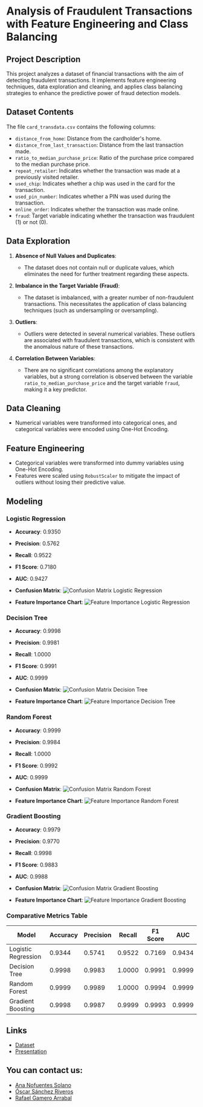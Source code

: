 # Analysis of Fraudulent Transactions with Feature Engineering and Class Balancing

## Project Description
This project analyzes a dataset of financial transactions with the aim of detecting fraudulent transactions. It implements feature engineering techniques, data exploration and cleaning, and applies class balancing strategies to enhance the predictive power of fraud detection models.

## Dataset Contents
The file `card_transdata.csv` contains the following columns:

- `distance_from_home`: Distance from the cardholder's home.
- `distance_from_last_transaction`: Distance from the last transaction made.
- `ratio_to_median_purchase_price`: Ratio of the purchase price compared to the median purchase price.
- `repeat_retailer`: Indicates whether the transaction was made at a previously visited retailer.
- `used_chip`: Indicates whether a chip was used in the card for the transaction.
- `used_pin_number`: Indicates whether a PIN was used during the transaction.
- `online_order`: Indicates whether the transaction was made online.
- `fraud`: Target variable indicating whether the transaction was fraudulent (1) or not (0).

## Data Exploration

1. **Absence of Null Values and Duplicates**:
   - The dataset does not contain null or duplicate values, which eliminates the need for further treatment regarding these aspects.

2. **Imbalance in the Target Variable (Fraud)**:
   - The dataset is imbalanced, with a greater number of non-fraudulent transactions. This necessitates the application of class balancing techniques (such as undersampling or oversampling).

3. **Outliers**:
   - Outliers were detected in several numerical variables. These outliers are associated with fraudulent transactions, which is consistent with the anomalous nature of these transactions.

4. **Correlation Between Variables**:
   - There are no significant correlations among the explanatory variables, but a strong correlation is observed between the variable `ratio_to_median_purchase_price` and the target variable `fraud`, making it a key predictor.

## Data Cleaning
- Numerical variables were transformed into categorical ones, and categorical variables were encoded using One-Hot Encoding.

## Feature Engineering
- Categorical variables were transformed into dummy variables using One-Hot Encoding.
- Features were scaled using `RobustScaler` to mitigate the impact of outliers without losing their predictive value.

## Modeling

### Logistic Regression
- **Accuracy**: 0.9350
- **Precision**: 0.5762
- **Recall**: 0.9522
- **F1 Score**: 0.7180
- **AUC**: 0.9427
- **Confusion Matrix**:
![Confusion Matrix Logistic Regression](https://github.com/Rafa-Gamero/Machine-Learning/blob/main/Captura%20de%20pantalla%202024-10-10%20164926.png)

- **Feature Importance Chart**:
![Feature Importance Logistic Regression](https://github.com/Rafa-Gamero/Machine-Learning/blob/main/Captura%20de%20pantalla%202024-10-10%20164943.png)

### Decision Tree
- **Accuracy**: 0.9998
- **Precision**: 0.9981
- **Recall**: 1.0000
- **F1 Score**: 0.9991
- **AUC**: 0.9999
- **Confusion Matrix**:
![Confusion Matrix Decision Tree](https://github.com/Rafa-Gamero/Machine-Learning/blob/main/Captura%20de%20pantalla%202024-10-10%20165000.png)

- **Feature Importance Chart**:
![Feature Importance Decision Tree](https://github.com/Rafa-Gamero/Machine-Learning/blob/main/Captura%20de%20pantalla%202024-10-10%20165015.png)

### Random Forest
- **Accuracy**: 0.9999
- **Precision**: 0.9984
- **Recall**: 1.0000
- **F1 Score**: 0.9992
- **AUC**: 0.9999
- **Confusion Matrix**:
![Confusion Matrix Random Forest](https://github.com/Rafa-Gamero/Machine-Learning/blob/main/Captura%20de%20pantalla%202024-10-10%20165029.png)

- **Feature Importance Chart**:
![Feature Importance Random Forest](https://github.com/Rafa-Gamero/Machine-Learning/blob/main/Captura%20de%20pantalla%202024-10-10%20165047.png)

### Gradient Boosting
- **Accuracy**: 0.9979
- **Precision**: 0.9770
- **Recall**: 0.9998
- **F1 Score**: 0.9883
- **AUC**: 0.9988
- **Confusion Matrix**:
![Confusion Matrix Gradient Boosting](https://github.com/Rafa-Gamero/Machine-Learning/blob/main/Captura%20de%20pantalla%202024-10-10%20165059.png)

- **Feature Importance Chart**:
![Feature Importance Gradient Boosting](https://github.com/Rafa-Gamero/Machine-Learning/blob/main/Captura%20de%20pantalla%202024-10-10%20165110.png)

### Comparative Metrics Table

| Model                | Accuracy | Precision | Recall | F1 Score | AUC   |
|----------------------|----------|-----------|--------|----------|-------|
| Logistic Regression   | 0.9344   | 0.5741    | 0.9522 | 0.7169   | 0.9434|
| Decision Tree         | 0.9998   | 0.9983    | 1.0000 | 0.9991   | 0.9999|
| Random Forest         | 0.9999   | 0.9989    | 1.0000 | 0.9994   | 0.9999|
| Gradient Boosting     | 0.9998   | 0.9987    | 0.9999 | 0.9993   | 0.9999|

## Links 

- [Dataset](https://www.kaggle.com/datasets/dhanushnarayananr/credit-card-fraud)
- [Presentation](https://www.canva.com/design/DAGTLP_zEBo/Bljr5ODYlKVV75xtbeGi6g/edit?utm_content=DAGTLP_zEBo&utm_campaign=designshare&utm_medium=link2&utm_source=sharebutton)

## You can contact us:

- [Ana Nofuentes Solano](https://www.linkedin.com/in/ana-nofuentes-solano-654026a3/)
- [Óscar Sánchez Riveros](https://www.linkedin.com/in/oscar-sanchez-riveros/)
- [Rafael Gamero Arrabal](https://www.linkedin.com/in/rafael-gamero-arrabal-619200186/)



